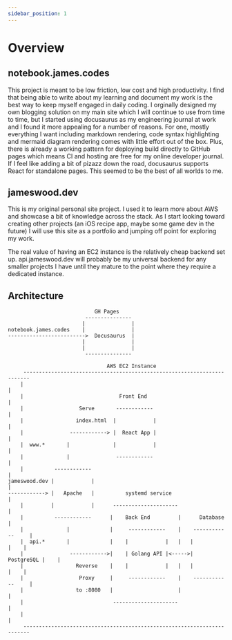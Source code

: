 ```yaml
---
sidebar_position: 1
---
```


# Overview

## notebook.james.codes

This project is meant to be low friction, low cost and high productivity.
I find that being able to write about my learning and document my work is the best
way to keep myself engaged in daily coding.
I orginally designed my own blogging solution on my main site which I will continue
to use from time to time, but I started using docusaurus as my engineering journal
at work and I found it more appealing for a number of reasons. For one, mostly everything
I want including markdown rendering, code syntax highlighting and mermaid diagram
rendering comes with little effort out of the box. Plus, there is already a working
pattern for deploying build directly to GitHub pages which means CI and hosting are
free for my online developer journal. If I feel like adding a bit of pizazz down the
road, docusaurus supports React for standalone pages. This seemed to be the best of
all worlds to me.

## jameswood.dev

This is my original personal site project. I used it to learn more about AWS and
showcase a bit of knowledge across the stack. As I start looking toward creating
other projects (an iOS recipe app, maybe some game dev in the future) I will use
this site as a portfolio and jumping off point for exploring my work.

The real value of having an EC2 instance is the relatively cheap backend set up.
api.jameswood.dev will probably be my universal backend for any smaller projects
I have until they mature to the point where they require a dedicated instance.

## Architecture

```
                            GH Pages
                         ---------------
                        |               |
notebook.james.codes    |               |
------------------------->  Docusaurus  |
                        |               |
                        |               |
                         ---------------

                                AWS EC2 Instance
     ------------------------------------------------------------------------
    |                                                                        |
    |                               Front End                                |
    |                  Serve       ------------                              |
    |                 index.html  |            |                             |
    |               ------------> |  React App |                             |
    |  www.*       |              |            |                             |
    |              |               ------------                              |
    |          ------------                                                  |
jameswood.dev |            |                                                 |
------------> |   Apache   |          systemd service                        |
    |         |            |      ---------------------                      |
    |          ------------      |    Back End         |      Database       |
    |              |             |     ------------    |    ------------     |
    |  api.*       |             |    |            |   |   |            |    |
    |               ------------>|    | Golang API |<----->| PostgreSQL |    |
    |                 Reverse    |    |            |   |   |            |    |
    |                  Proxy     |     ------------    |    ------------     |
    |                 to :8080   |                     |                     |
    |                             ---------------------                      |
    |                                                                        |
     ------------------------------------------------------------------------


```
